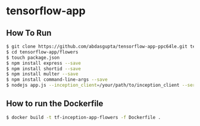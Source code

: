 # tensorflow-app

How To Run
----------

```bash
$ git clone https://github.com/abdasgupta/tensorflow-app-ppc64le.git tensorflow-app
$ cd tensorflow-app/flowers
$ touch package.json
$ npm install express --save
$ npm install shortid --save
$ npm install multer --save
$ npm install command-line-args --save
$ nodejs app.js --inception_client=/your/path/to/inception_client --server=localhost:9000
```

How to run the Dockerfile
-------------------------

```bash
$ docker build -t tf-inception-app-flowers -f Dockerfile .
```
